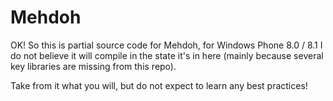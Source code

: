 # Mehdoh

OK! So this is partial source code for Mehdoh, for Windows Phone 8.0 / 8.1
I do not believe it will compile in the state it's in here (mainly because several key libraries are missing from this repo).

Take from it what you will, but do not expect to learn any best practices!
